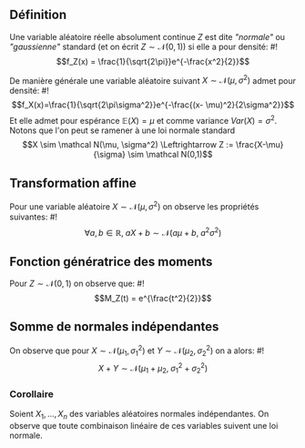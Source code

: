 ## Définition
Une variable aléatoire réelle absolument continue $Z$ est dite *"normale"* ou *"gaussienne"* standard (et on écrit $Z \sim \mathcal N(0,1)$) si elle a pour densité: #!
$$f_Z(x) = \frac{1}{\sqrt{2\pi}}e^{-\frac{x^2}{2}}$$

De manière générale une variable aléatoire suivant $X \sim \mathcal N(\mu, \sigma^2)$ admet pour densité: #!
$$f_X(x)=\frac{1}{\sqrt{2\pi\sigma^2}}e^{-\frac{(x- \mu)^2}{2\sigma^2}}$$Et elle admet pour espérance $\mathbb E(X)=\mu$ et comme variance $Var(X)=\sigma^2$. Notons que l'on peut se ramener à une loi normale standard $$X \sim \mathcal N(\mu, \sigma^2) \Leftrightarrow Z := \frac{X-\mu}{\sigma} \sim \mathcal N(0,1)$$

## Transformation affine
Pour une variable aléatoire $X \sim \mathcal N(\mu, \sigma^2)$ on observe les propriétés suivantes: #!
$$\forall a,b \in \mathbb R,\; aX+b \sim \mathcal N(a\mu+b,\; a^2\sigma^2)$$

## Fonction génératrice des moments
Pour $Z \sim \mathcal N(0,1)$ on observe que: #!
$$M_Z(t) = e^{\frac{t^2}{2}}$$
## Somme de normales indépendantes
On observe que pour $X \sim \mathcal N(\mu_1, \sigma_1^2)$ et $Y \sim \mathcal N(\mu_2, \sigma_2^2)$ on a alors: #!
$$X+Y \sim \mathcal N(\mu_1 + \mu_2, \;\sigma_1^2 + \sigma_2^2)$$

### Corollaire
Soient $X_1, \dots, X_n$ des variables aléatoires normales indépendantes. On observe que toute combinaison linéaire de ces variables suivent une loi normale.